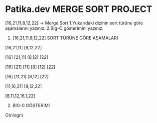 # Patika.dev MERGE SORT PROJECT

[16,21,11,8,12,22] -> Merge Sort
1.Yukarıdaki dizinin sort türüne göre aşamalarını yazınız.
2.Big-O gösterimini yazınız.

1. [16,21,11,8,12,22] SORT TÜRÜNE GÖRE AŞAMALARI

[16,21,11] [8,12,22]

[16] [21,11] [8,12] [22]

[16] [21] [11] [8] [12] [22]

[16] [11,21] [8,12] [22]

[11,16,21] [8,12,22]

[8,11,12,16,1,22]

2. BIG-0 GÖSTERİMİ

O(nlogn)
